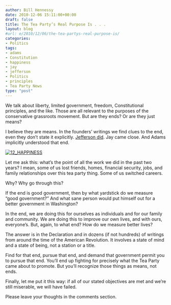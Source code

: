 ```yaml
---
author: Bill Hennessy
date: 2010-12-06 15:11:00+00:00
draft: false
title: The Tea Party’s Real Purpose Is . . .
layout: blog
#url: e/2010/12/06/the-tea-partys-real-purpose-is/
categories:
- Politics
tags:
- adams
- Constitution
- happiness
- jay
- jefferson
- Politics
- principles
- Tea Party News
type: "post"
---
```


We talk about liberty, limited government, freedom, Constitutional principles, and the like. Those are all relevant to the purposes of the conservative grassroots movement. But are they ends? Or are they just means?

 

I believe they are means. In the founders’ writings we find clues to the end, even they don’t state it explicitly. [Jefferson did](https://etext.virginia.edu/jefferson/quotations/jeff0650.htm). Jay came close. And Adams implicitly understood that end.

 

[![12_HAPPINESS](https://hennessysview.com/wp-content/uploads/2010/12/12_HAPPINESS_thumb.jpg)
](https://hennessysview.com/wp-content/uploads/2010/12/12_HAPPINESS.jpg)

 

Let me ask this: what’s the point of all the work we did in the past two years? I mean, some of us lost friends, homes, financial security, jobs, and family relationships over this tea party thing. Some of us switched careers.

 

Why? Why go through this?

 

If the end is good government, then by what yardstick do we measure “good government?” And what sane person would put himself out for a better government in Washington?

 

In the end, we are doing this for ourselves as individuals and for our family and community. We are doing this to improve our own lives, and with ours, everyone’s. But, again, to what end? How do we measure better lives?

 

The answer is in the Declaration and in dozens (if not hundreds) of writings from around the time of the American Revolution. It involves a state of mind and a state of being, not a station or a title. 

 

Find for that end, pursue that end, and demand that government permit you to pursue that end. You’ll end up fighting for precisely what the Tea Party came about to promote. But you’ll recognize those things as means, not ends.

 

Finally, let me put it this way: if all of our stated objectives are met and we’re still miserable, we will have failed.

 

Please leave your thoughts in the comments section.
